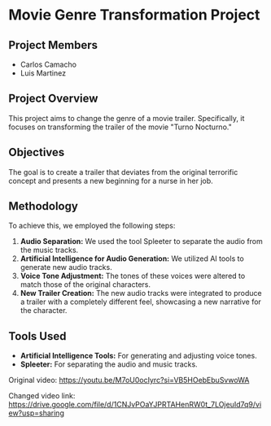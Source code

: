 # Movie Genre Transformation Project

## Project Members

- Carlos Camacho
- Luis Martinez

## Project Overview

This project aims to change the genre of a movie trailer. Specifically, it focuses on transforming the trailer of the movie "Turno Nocturno."

## Objectives

The goal is to create a trailer that deviates from the original terrorific concept and presents a new beginning for a nurse in her job.

## Methodology

To achieve this, we employed the following steps:

1. **Audio Separation:** We used the tool Spleeter to separate the audio from the music tracks.
2. **Artificial Intelligence for Audio Generation:** We utilized AI tools to generate new audio tracks.
3. **Voice Tone Adjustment:** The tones of these voices were altered to match those of the original characters.
4. **New Trailer Creation:** The new audio tracks were integrated to produce a trailer with a completely different feel, showcasing a new narrative for the character.

## Tools Used

- **Artificial Intelligence Tools:** For generating and adjusting voice tones.
- **Spleeter:** For separating the audio and music tracks.

Original video: https://youtu.be/M7oU0ocIyrc?si=VB5HOebEbuSvwoWA

Changed video link: https://drive.google.com/file/d/1CNJvPOaYJPRTAHenRW0t_7LOjeuId7q9/view?usp=sharing
